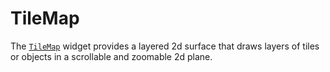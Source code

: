 # TileMap

The [`TileMap`][TileMap] widget provides a layered 2d surface that draws layers
of tiles or objects in a scrollable and zoomable 2d plane.

[TileMap]: <{{ docs }}/widgets/struct.TileMap.html>

